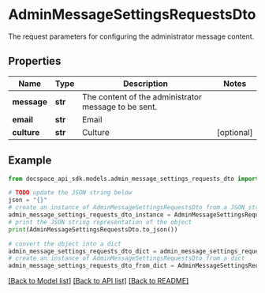 # AdminMessageSettingsRequestsDto
The request parameters for configuring the administrator message content.

## Properties

Name | Type | Description | Notes
------------ | ------------- | ------------- | -------------
**message** | **str** | The content of the administrator message to be sent. | 
**email** | **str** | Email | 
**culture** | **str** | Culture | [optional] 

## Example

```python
from docspace_api_sdk.models.admin_message_settings_requests_dto import AdminMessageSettingsRequestsDto

# TODO update the JSON string below
json = "{}"
# create an instance of AdminMessageSettingsRequestsDto from a JSON string
admin_message_settings_requests_dto_instance = AdminMessageSettingsRequestsDto.from_json(json)
# print the JSON string representation of the object
print(AdminMessageSettingsRequestsDto.to_json())

# convert the object into a dict
admin_message_settings_requests_dto_dict = admin_message_settings_requests_dto_instance.to_dict()
# create an instance of AdminMessageSettingsRequestsDto from a dict
admin_message_settings_requests_dto_from_dict = AdminMessageSettingsRequestsDto.from_dict(admin_message_settings_requests_dto_dict)
```
[[Back to Model list]](../README.md#documentation-for-models) [[Back to API list]](../README.md#documentation-for-api-endpoints) [[Back to README]](../README.md)


